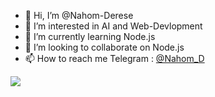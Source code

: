  
- 👋 Hi, I’m @Nahom-Derese
- 👀 I’m interested in AI and Web-Devlopment 
- 🌱 I’m currently learning Node.js
- 💞️ I’m looking to collaborate on Node.js
- 📫 How to reach me Telegram : [@Nahom_D](t.me/User_125)

<img src="https://github-readme-stats.vercel.app/api?username=Nahom-Derese&&show_icons=true&title_color=ffffff&icon_color=bb2acf&text_color=daf7dc&bg_color=151515">
<!---
Nahom-Derese/Nahom-Derese is a ✨ special ✨ repository because its `README.md` (this file) appears on your GitHub profile.
You can click the Preview link to take a look at your changes.
--->
